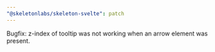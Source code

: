 ```yaml
---
"@skeletonlabs/skeleton-svelte": patch
---
```


Bugfix: z-index of tooltip was not working when an arrow element was present.
  